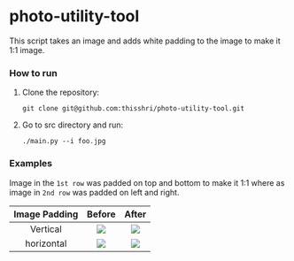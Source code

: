 # photo-utility-tool

This script takes an image and adds white padding to the image to make it 1:1 image.

### How to run
1. Clone the repository:

    `git clone git@github.com:thisshri/photo-utility-tool.git`

2. Go to src directory and run:

    `./main.py --i foo.jpg`


### Examples
Image in the `1st row` was padded on top and bottom to make it 1:1 where as image in `2nd row` was padded on left and right.

| Image Padding | Before                                                 | After                                                  |
| :-----------: |:------------------------------------------------------:|:------------------------------------------------------:|
| Vertical      | <kbd><img src="https://i.imgur.com/mLq8v8g.jpg"></kbd> | <kbd><img src="https://i.imgur.com/OQQASzb.jpg"></kbd> |
| horizontal    | <kbd><img src="https://i.imgur.com/TgBKaQj.jpg"></kbd> | <kbd><img src="https://i.imgur.com/uTL3Yv0.jpg"></kbd> |

